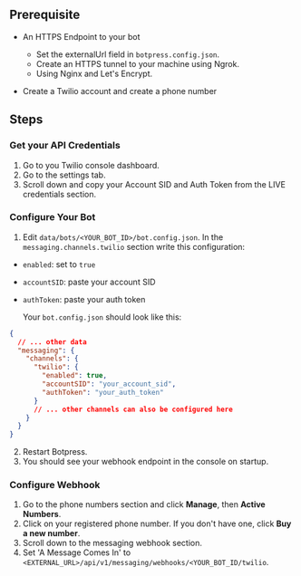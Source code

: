 ## Prerequisite

- An HTTPS Endpoint to your bot

  - Set the externalUrl field in `botpress.config.json`.
  - Create an HTTPS tunnel to your machine using Ngrok.
  - Using Nginx and Let's Encrypt.

- Create a Twilio account and create a phone number

## Steps

### Get your API Credentials

1. Go to you Twilio console dashboard.
2. Go to the settings tab.
3. Scroll down and copy your Account SID and Auth Token from the LIVE credentials section.

### Configure Your Bot

1. Edit `data/bots/<YOUR_BOT_ID>/bot.config.json`. In the `messaging.channels.twilio` section write this configuration:

- `enabled`: set to `true`
- `accountSID`: paste your account SID
- `authToken`: paste your auth token

  Your `bot.config.json` should look like this:

```json
{
  // ... other data
  "messaging": {
    "channels": {
      "twilio": {
        "enabled": true,
        "accountSID": "your_account_sid",
        "authToken": "your_auth_token"
      }
      // ... other channels can also be configured here
    }
  }
}
```

2. Restart Botpress.
3. You should see your webhook endpoint in the console on startup.

### Configure Webhook

1. Go to the phone numbers section and click **Manage**, then **Active Numbers**.
2. Click on your registered phone number. If you don't have one, click **Buy a new number**.
3. Scroll down to the messaging webhook section.
4. Set 'A Message Comes In' to `<EXTERNAL_URL>/api/v1/messaging/webhooks/<YOUR_BOT_ID/twilio`.
